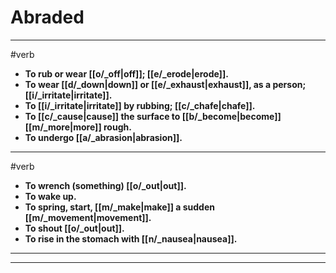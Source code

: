 # Abraded
---
#verb
- **To rub or wear [[o/_off|off]]; [[e/_erode|erode]].**
- **To wear [[d/_down|down]] or [[e/_exhaust|exhaust]], as a person; [[i/_irritate|irritate]].**
- **To [[i/_irritate|irritate]] by rubbing; [[c/_chafe|chafe]].**
- **To [[c/_cause|cause]] the surface to [[b/_become|become]] [[m/_more|more]] rough.**
- **To undergo [[a/_abrasion|abrasion]].**
---
#verb
- **To wrench (something) [[o/_out|out]].**
- **To wake up.**
- **To spring, start, [[m/_make|make]] a sudden [[m/_movement|movement]].**
- **To shout [[o/_out|out]].**
- **To rise in the stomach with [[n/_nausea|nausea]].**
---
---
